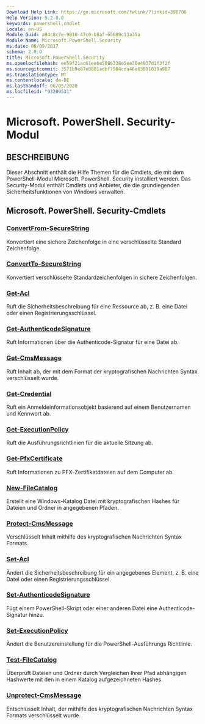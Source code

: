```yaml
---
Download Help Link: https://go.microsoft.com/fwlink/?linkid=390786
Help Version: 5.2.0.0
keywords: powershell,cmdlet
Locale: en-US
Module Guid: a94c8c7e-9810-47c0-b8af-65089c13a35a
Module Name: Microsoft.PowerShell.Security
ms.date: 06/09/2017
schema: 2.0.0
title: Microsoft.PowerShell.Security
ms.openlocfilehash: ee59f21ac61ee6e5086338e5ee30e4937d1f3f2f
ms.sourcegitcommit: 3571b9e87e8881adbf7984cda46a63891039a987
ms.translationtype: MT
ms.contentlocale: de-DE
ms.lasthandoff: 06/05/2020
ms.locfileid: "93209531"
---
```

# Microsoft. PowerShell. Security-Modul

## BESCHREIBUNG

Dieser Abschnitt enthält die Hilfe Themen für die Cmdlets, die mit dem PowerShell-Modul Microsoft. PowerShell. Security installiert werden. Das Security-Modul enthält Cmdlets und Anbieter, die die grundlegenden Sicherheitsfunktionen von Windows verwalten.

## Microsoft. PowerShell. Security-Cmdlets

### [ConvertFrom-SecureString](ConvertFrom-SecureString.md)
Konvertiert eine sichere Zeichenfolge in eine verschlüsselte Standard Zeichenfolge.

### [ConvertTo-SecureString](ConvertTo-SecureString.md)
Konvertiert verschlüsselte Standardzeichenfolgen in sichere Zeichenfolgen.

### [Get-Acl](Get-Acl.md)
Ruft die Sicherheitsbeschreibung für eine Ressource ab, z. B. eine Datei oder einen Registrierungsschlüssel.

### [Get-AuthenticodeSignature](Get-AuthenticodeSignature.md)
Ruft Informationen über die Authenticode-Signatur für eine Datei ab.

### [Get-CmsMessage](Get-CmsMessage.md)
Ruft Inhalt ab, der mit dem Format der kryptografischen Nachrichten Syntax verschlüsselt wurde.

### [Get-Credential](Get-Credential.md)
Ruft ein Anmeldeinformationsobjekt basierend auf einem Benutzernamen und Kennwort ab.

### [Get-ExecutionPolicy](Get-ExecutionPolicy.md)
Ruft die Ausführungsrichtlinien für die aktuelle Sitzung ab.

### [Get-PfxCertificate](Get-PfxCertificate.md)
Ruft Informationen zu PFX-Zertifikatdateien auf dem Computer ab.

### [New-FileCatalog](New-FileCatalog.md)
Erstellt eine Windows-Katalog Datei mit kryptografischen Hashes für Dateien und Ordner in angegebenen Pfaden.

### [Protect-CmsMessage](Protect-CmsMessage.md)
Verschlüsselt Inhalt mithilfe des kryptografischen Nachrichten Syntax Formats.

### [Set-Acl](Set-Acl.md)
Ändert die Sicherheitsbeschreibung für ein angegebenes Element, z. B. eine Datei oder einen Registrierungsschlüssel.

### [Set-AuthenticodeSignature](Set-AuthenticodeSignature.md)
Fügt einem PowerShell-Skript oder einer anderen Datei eine Authenticode-Signatur hinzu.

### [Set-ExecutionPolicy](Set-ExecutionPolicy.md)
Ändert die Benutzereinstellung für die PowerShell-Ausführungs Richtlinie.

### [Test-FileCatalog](Test-FileCatalog.md)
Überprüft Dateien und Ordner durch Vergleichen Ihrer Pfad abhängigen Hashwerte mit den in einem Katalog aufgezeichneten Hashes.

### [Unprotect-CmsMessage](Unprotect-CmsMessage.md)
Entschlüsselt Inhalt, der mithilfe des kryptografischen Nachrichten Syntax Formats verschlüsselt wurde.
